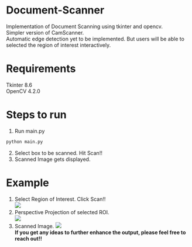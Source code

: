 # Document-Scanner
Implementation of Document Scanning using tkinter and opencv. <br>
Simpler version of CamScanner. <br>
Automatic edge detection yet to be implemented. But users will be able to selected the region of interest interactively. <br>

# Requirements
Tkinter 8.6 <br>
OpenCV 4.2.0 <br>


# Steps to run
1. Run main.py <br>
```.bash
python main.py
```
2. Select box to be scanned. Hit Scan!! <br>
3. Scanned Image gets displayed.

# Example 
1. Select Region of Interest. Click Scan!! <br>
![](set-box.jpg) <br>
2. Perspective Projection of selected ROI. <br>
![](perspective-transform.jpg) <br>
3. Scanned Image. <b>
![](scanned-box.jpg) <br>
If you get any ideas to further enhance the output, please feel free to reach out!!<br>
